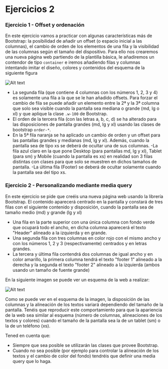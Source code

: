# Ejercicios 2

### Ejercicio 1 - Offset y ordenación

En este ejercicio vamos a practicar con algunas características más de Bootstrap: la posibilidad de añadir un offset (o espacio inicial a las columnas), el cambio de orden de los elementos de una fila y la visibilidad de las columnas según el tamaño del dispositivo.
Para ello nos crearemos una nueva página web partiendo de la plantilla básica, le añadiremos un contendor de tipo `container` e iremos añadiendo filas y columnas intentando imitar el diseño, colores y contenidos del esquema de la siguiente figura

![Alt text](https://raw.githubusercontent.com/sr-jerly/bootstrap-exercise/main/assets/ejercicio-2-1.png)

- La segunda fila (que contiene 4 columnas con los números 1, 2, 3 y 4) es solamente una fila a la que se le han añadido offsets. Para forzar el cambio de fila se puede añadir un elemento entre la 2ª y la 3ª columna que solo sea visible cuando la pantalla sea mediana o grande (md, lg o xl) y que aplique la clase `.w-100` de Bootstrap.
- El orden de la tercera fila (con las letras a, b, c, d) se ha alterado para las disposiciones de pantalla grandes (md, lg y xl) usando las clases de bootstrap  `order-*`.
- En la 5ª fila naranja se ha aplicado un cambio de orden y un offset para las pantallas grandes y medianas (md, lg y xl). Además, cuando la pantalla sea de tipo xs se deberá de ocultar una de sus columnas.
-La fila azul claro en la que pone Desktop (para pantallas md, lg y xl), Tablet (para sm) y Mobile (cuando la pantalla es xs) en realidad son 3 filas distintas con clases para que solo se muestren en dichos tamaños de pantalla.
-La última fila (Footer) se deberá de ocultar solamente cuando la pantalla sea del tipo xs.

### Ejercicio 2 -  Personalizando mediante media query

En este ejercicio se pide que creéis una nueva página web usando la librería Bootstrap. El contenido aparecerá centrado en la pantalla y constará de tres filas con el siguiente contenido y disposición, cuando la pantalla sea de tamaño medio (md) y grande (lg y xl)
- Una fila en la parte superior con una única columna con fondo verde que ocupará todo el ancho, en dicha columna aparecerá el texto "Header" alineado a la izquierda y en grande.
- Una segunda fila con tres columnas en color rojo con el mismo ancho y con los números 1, 2 y 3 (respectivamente) centrados y en letras grandes.
- La tercera y última fila contendrá dos columnas de igual ancho y en color amarillo, la primera columna tendrá el texto "footer 1" alineado a la derecha y la segunda el texto "footer 2" alineado a la izquierda (ambos usando un tamaño de fuente grande)

En la siguiente imagen se puede ver un esquema de la web a realizar:

![Alt text](https://raw.githubusercontent.com/sr-jerly/bootstrap-exercise/main/assets/ejercicio-2-2.png)

Como se puede ver en el esquema de la imagen, la disposición de las columnas y la alineación de los textos variará dependiendo del tamaño de la pantalla. Tenéis que reproducir este comportamiento para que la apariencia de la web sea similar al esquema (número de columnas, alineaciones de los textos y colores) cuando el tamaño de la pantalla sea la de un tablet (sm) o la de un teléfono (xs).

Tened en cuenta que:

- Siempre que sea posible se utilizarán las clases que provee Bootstrap.
- Cuando no sea posible (por ejemplo para controlar la alineación de los textos y el cambio de color del fondo) tendréis que definir una media query que lo haga.
